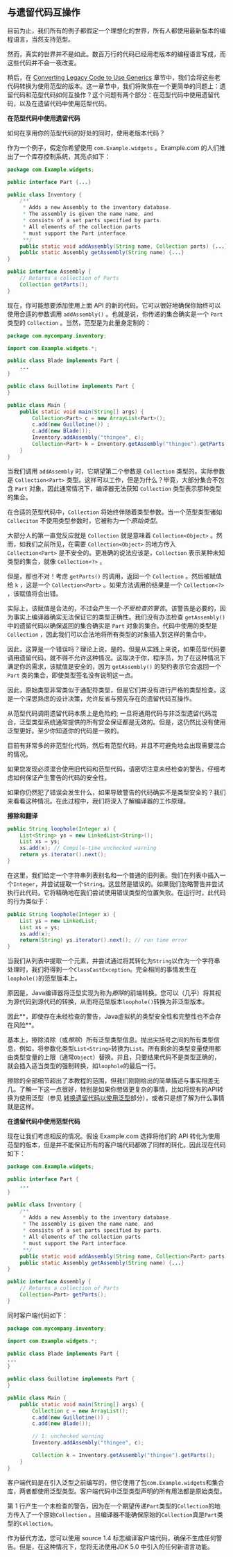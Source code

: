 ## 与遗留代码互操作

目前为止，我们所有的例子都假定一个理想化的世界，所有人都使用最新版本的编程语言，当然支持范型。

然而，真实的世界并不是如此。数百万行的代码已经用老版本的编程语言写成，而这些代码并不会一夜改变。

稍后，在 [Converting Legacy Code to Use Generics](https://docs.oracle.com/javase/tutorial/extra/generics/convert.html) 章节中，我们会将这些老代码转换为使用范型的版本。这一章节中，我们将聚焦在一个更简单的问题上：遗留代码和范型代码如何互操作？这个问题有两个部分：在范型代码中使用遗留代码，以及在遗留代码中使用范型代码。

**在范型代码中使用遗留代码**

如何在享用你的范型代码的好处的同时，使用老版本代码？

作为一个例子，假定你希望使用 `com.Example.widgets` 。Example.com 的人们推出了一个库存控制系统，其亮点如下：

```java
package com.Example.widgets;

public interface Part {...}

public class Inventory {
    /**
     * Adds a new Assembly to the inventory database.
     * The assembly is given the name name, and 
     * consists of a set parts specified by parts. 
     * All elements of the collection parts
     * must support the Part interface.
     **/ 
    public static void addAssembly(String name, Collection parts) {...}
    public static Assembly getAssembly(String name) {...}
}

public interface Assembly {
    // Returns a collection of Parts
    Collection getParts();
}
```

现在，你可能想要添加使用上面 API 的新的代码。它可以很好地确保你始终可以使用合适的参数调用 `addAssembly()` 。也就是说，你传递的集合确实是一个 `Part` 类型的 `Collection` 。当然，范型是为此量身定制的：

```java
package com.mycompany.inventory;

import com.Example.widgets.*;

public class Blade implements Part {
    ...
}

public class Guillotine implements Part {
}

public class Main {
    public static void main(String[] args) {
        Collection<Part> c = new ArrayList<Part>();
        c.add(new Guillotine()) ;
        c.add(new Blade());
        Inventory.addAssembly("thingee", c);
        Collection<Part> k = Inventory.getAssembly("thingee").getParts();
    }
}
```

当我们调用 `addAssembly` 时，它期望第二个参数是 `Collection` 类型的。实际参数是 `Collection<Part>` 类型。这样可以工作，但是为什么？毕竟，大部分集合不包含 `Part` 对象，因此通常情况下，编译器无法获知 `Collection` 类型表示那种类型的集合。

在合适的范型代码中，`Collection` 将始终伴随着类型参数。当一个范型类型诸如 `Colleciton` 不使用类型参数时，它被称为一个*原始类型*。

大部分人的第一直觉反应就是 `Collection` 就是意味着 `Collection<Object>` 。然而，如我们之前所见，在需要 `Collection<Object>` 的地方传入 `Collection<Part>` 是不安全的。更准确的说法应该是，`Collection` 表示某种未知类型的集合，就像 `Collection<?>` 。

但是，那也不对！考虑 `getParts()` 的调用，返回一个 `Collection` 。然后被赋值给 `k` ，这是一个 `Collection<Part>` 。如果方法调用的结果是一个 `Collection<?>` ，该赋值将会出错。

实际上，该赋值是合法的，不过会产生一个*不受检查的警告*。该警告是必要的，因为事实上编译器确实无法保证它的类型正确性。我们没有办法检查 `getAssembly()` 中的遗留代码以确保返回的集合确实是 `Part` 对象的集合。代码中使用的类型是 `Collection` ，因此我们可以合法地将所有类型的对象插入到这样的集合中。

因此，这算是一个错误吗？理论上说，是的。但是从实践上来说，如果范型代码要调用遗留代码，就不得不允许这种情况。这取决于你，程序员，为了在这种情况下满足你的需求，该赋值是安全的，因为 `getAssembly()` 的契约表示它会返回一个 `Part` 类的集合，即使类型签名没有说明这一点。

因此，原始类型非常类似于通配符类型，但是它们并没有进行严格的类型检查。这是一个深思熟虑的设计决策，允许反省与预先存在的遗留代码互操作。

从范型代码调用遗留代码本质上是危险的; 一旦将通用代码与非泛型遗留代码混合，泛型类型系统通常提供的所有安全保证都是无效的。但是，这仍然比没有使用泛型更好。至少你知道你的代码是一致的。

目前有非常多的非范型化代码，然后有范型代码，并且不可避免地会出现需要混合的情况。

如果您发现必须混合使用旧代码和范型代码，请密切注意未经检查的警告。仔细考虑如何保证产生警告的代码的安全性。

如果你仍然犯了错误会发生什么，如果导致警告的代码确实不是类型安全的？我们来看看这种情况。在此过程中，我们将深入了解编译器的工作原理。

**擦除和翻译**

```java
public String loophole(Integer x) {
    List<String> ys = new LinkedList<String>();
    List xs = ys;
    xs.add(x); // Compile-time unchecked warning
    return ys.iterator().next();
}
```

在这里，我们给定一个字符串列表别名和一个普通的旧列表。我们在列表中插入一个`Integer`，并尝试提取一个`String`。这显然是错误的。如果我们忽略警告并尝试执行此代码，它将精确地在我们尝试使用错误类型的位置失败。在运行时，此代码的行为类似于：

```java
public String loophole(Integer x) {
    List ys = new LinkedList;
    List xs = ys;
    xs.add(x); 
    return(String) ys.iterator().next(); // run time error
}
```

当我们从列表中提取一个元素，并尝试通过将其转化为`String`以作为一个字符串处理时，我们将得到一个`ClassCastException`。完全相同的事情发生在`loophole()`的范型版本上。

原因是，Java编译器将泛型实现为称为*擦除*的前端转换。您可以（几乎）将其视为源代码到源代码的转换，从而将范型版本`loophole()`转换为非泛型版本。

因此**，即使存在未经检查的警告，Java虚拟机的类型安全性和完整性也不会存在风险**。

基本上，擦除消除（或*擦除*）所有泛型类型信息。抛出尖括号之间的所有类型信息，例如，将参数化类型`List<String>`转换为`List`。所有剩余的类型变量使用都由类型变量的上限（通常`Object`）替换。并且，只要结果代码不是类型正确的，就会插入适当类型的强制转换，如`loophole`的最后一行。

擦除的全部细节超出了本教程的范围，但我们刚刚给出的简单描述与事实相差无几。了解一下这一点很好，特别是如果你想做更复杂的事情，比如将现有的API转换为使用泛型（参见 [转换遗留代码以使用泛型](https://docs.oracle.com/javase/tutorial/extra/generics/convert.html)部分），或者只是想了解为什么事情就是这样。

**在遗留代码中使用范型代码**

现在让我们考虑相反的情况。假设 Example.com 选择将他们的 API 转化为使用范型的版本，但是并不能保证所有的客户端代码都做了同样的转化。因此现在代码如下：

```java
package com.Example.widgets;

public interface Part { 
    ...
}

public class Inventory {
    /**
     * Adds a new Assembly to the inventory database.
     * The assembly is given the name name, and 
     * consists of a set parts specified by parts. 
     * All elements of the collection parts
     * must support the Part interface.
     **/ 
    public static void addAssembly(String name, Collection<Part> parts) {...}
    public static Assembly getAssembly(String name) {...}
}

public interface Assembly {
    // Returns a collection of Parts
    Collection<Part> getParts();
}
```

同时客户端代码如下：

```java
package com.mycompany.inventory;

import com.Example.widgets.*;

public class Blade implements Part {
...
}

public class Guillotine implements Part {
}

public class Main {
    public static void main(String[] args) {
        Collection c = new ArrayList();
        c.add(new Guillotine()) ;
        c.add(new Blade());

        // 1: unchecked warning
        Inventory.addAssembly("thingee", c);

        Collection k = Inventory.getAssembly("thingee").getParts();
    }
}
```

客户端代码是在引入泛型之前编写的，但它使用了包`com.Example.widgets`和集合库，两者都使用泛型类型。客户端代码中泛型类型声明的所有用法都是原始类型。

第 1 行产生一个未检查的警告，因为在一个期望传递`Part`类型的`Collection`的地方传入了一个原始`Collection` 。且编译器不能确保原始的`Collection`真是`Part`类型的`Collection`。

作为替代方法，您可以使用 source 1.4 标志编译客户端代码，确保不生成任何警告。但是，在这种情况下，您将无法使用JDK 5.0 中引入的任何新语言功能。

